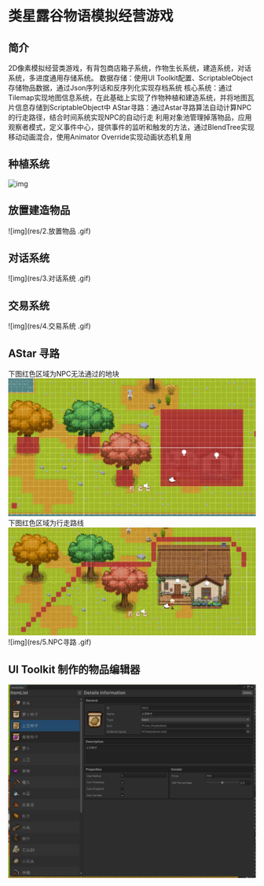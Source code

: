 # 类星露谷物语模拟经营游戏

## 简介
2D像素模拟经营类游戏，有背包商店箱子系统，作物生长系统，建造系统，对话系统，多进度通用存储系统。
数据存储：使用UI Toolkit配置、ScriptableObject存储物品数据，通过Json序列话和反序列化实现存档系统
核心系统：通过Tilemap实现地图信息系统，在此基础上实现了作物种植和建造系统，并将地图瓦片信息存储到ScriptableObject中
AStar寻路：通过Astar寻路算法自动计算NPC的行走路径，结合时间系统实现NPC的自动行走
利用对象池管理掉落物品，应用观察者模式，定义事件中心，提供事件的监听和触发的方法，通过BlendTree实现移动动画混合，使用Animator Override实现动画状态机复用

## 种植系统

![img](res/1.种植.gif)

## 放置建造物品

![img](res/2.放置物品 .gif)

## 对话系统

![img](res/3.对话系统 .gif)

## 交易系统

![img](res/4.交易系统 .gif)

## AStar 寻路
下图红色区域为NPC无法通过的地块
![img](res/astar.png)
下图红色区域为行走路线
![img](res/astar2.png)
![img](res/5.NPC寻路 .gif)

## UI Toolkit 制作的物品编辑器

![img](res/UIToolkit.png)